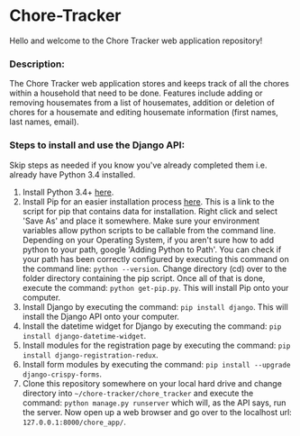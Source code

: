 # Chore-Tracker
Hello and welcome to the Chore Tracker web application repository!
### Description:
The Chore Tracker web application stores and keeps track of all the chores within a household
that need to be done. Features include adding or removing housemates from a list of housemates,
addition or deletion of chores for a housemate and editing housemate information (first names, last names, email).

### Steps to install and use the Django API:
Skip steps as needed if you know you've already completed them i.e. already have Python 3.4 installed.

1. Install Python 3.4+ <a href='https://www.python.org/downloads/' target='_blank'>here</a>.
2. Install Pip for an easier installation process <a href='https://bootstrap.pypa.io/get-pip.py' target='_blank'>here</a>. This is a link to the script for pip that contains data for installation. Right click and select 'Save As' and place it somewhere. Make sure your environment variables allow python scripts to be callable from the command line. Depending on your Operating System, if you aren't sure how to add python to your path, google 'Adding Python to Path'. You can check if your path has been correctly configured by executing this command on the command line: `python --version`. Change directory (cd) over to the folder directory containing the pip script. Once all of that is done, execute the command: `python get-pip.py`. This will install Pip onto your computer.
3. Install Django by executing the command: `pip install django`. This will install the Django API onto your computer.
4. Install the datetime widget for Django by executing the command: `pip install django-datetime-widget`.
5. Install modules for the registration page by executing the command: `pip install django-registration-redux`.
6. Install form modules by executing the command: `pip install --upgrade django-crispy-forms`.
7. Clone this repository somewhere on your local hard drive and change directory into `~/chore-tracker/chore_tracker` and execute the command: `python manage.py runserver` which will, as the API says, run the server. Now open up a web browser and go over to the localhost url: `127.0.0.1:8000/chore_app/`.

